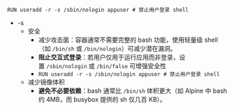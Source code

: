 ```
RUN useradd -r -s /sbin/nologin appuser # 禁止用户登录 shell
```
- -s
	- 安全
		- 减少攻击面：容器通常不需要完整的 bash 功能，使用轻量级 shell（如 `/bin/sh` 或 `/bin/nologin`）可减少潜在漏洞。
		- **阻止交互式登录**：若用户仅用于运行应用而非登录，设置 `/sbin/nologin` 或 `/bin/false` 可增强安全性
		- `RUN useradd -r -s /sbin/nologin appuser # 禁止用户登录 shell`
	- 减少镜像体积
		- **避免不必要依赖**：bash 通常比 `/bin/sh` 体积更大（如 Alpine 中 bash 约 4MB，而 busybox 提供的 sh 仅几百 KB）。